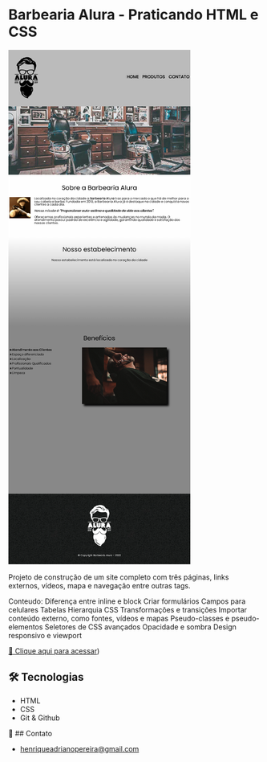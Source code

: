 # Barbearia Alura - Praticando HTML e CSS
![preview](./.github/preview.png)

Projeto de construção de um site completo com três páginas, links externos, vídeos, mapa e navegação entre outras tags.

Conteudo:
  Diferença entre inline e block
  Criar formulários
  Campos para celulares
  Tabelas
  Hierarquia CSS
  Transformações e transições
  Importar conteúdo externo, como fontes, vídeos e mapas
  Pseudo-classes e pseudo-elementos
  Seletores de CSS avançados
  Opacidade e sombra
  Design responsivo e viewport

[🔗 Clique aqui para acessar](https://henriqueapereira.github.io/2-barbearia-alura/))

## 🛠️ Tecnologias

- HTML
- CSS
- Git & Github

📧 ## Contato
- henriqueadrianopereira@gmail.com

